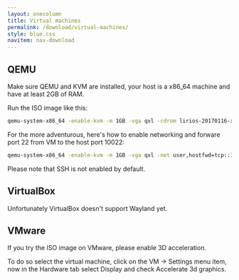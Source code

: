 ```yaml
---
layout: onecolumn
title: Virtual machines
permalink: /download/virtual-machines/
style: blue.css
navitem: nav-download
---
```


## QEMU

Make sure QEMU and KVM are installed, your host is a x86_64 machine and have at
least 2GB of RAM.

Run the ISO image like this:

```sh
qemu-system-x86_64 -enable-kvm -m 1GB -vga qxl -cdrom lirios-20170116-x86_64.iso
```

For the more adventurous, here's how to enable networking and forware port 22 from
VM to the host port 10022:

```sh
qemu-system-x86_64 -enable-kvm -m 1GB -vga qxl -net user,hostfwd=tcp::10022-:22 -net nic -cdrom lirios-20170116-x86_64.iso
```

Please note that SSH is not enabled by default.

## VirtualBox

Unfortunately VirtualBox doesn't support Wayland yet.

## VMware

If you try the ISO image on VMware, please enable 3D acceleration.

To do so select the virtual machine, click on the VM → Settings menu item,
now in the Hardware tab select Display and check Accelerate 3d graphics.
